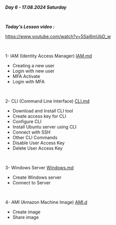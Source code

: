 _**Day 6 - 17.08.2024 Saturday**_

<br>

**_Today's Lesson video :_**

https://www.youtube.com/watch?v=5Sai6mUbD_w

<br>

1- IAM (Identity Access Manager)  [IAM.md](IAM.md)
- Creating a new user
- Login with new user
- MFA Activate
- Login with MFA

<br>

2- CLI (Command Line Interface)  [CLI.md](CLI.md)
- Download and Install CLI tool
- Create access key for CLI
- Configure CLI
- Install Ubuntu server using CLI
- Connect with SSH
- Other CLI Commands
- Disable User Access Key
- Delete User Access Key

<br>

3- Windows Server [Windows.md](Windows.md)
- Create Windows server
- Connect to Server

<br>

4- AMI (Amazon Machine Image) [AMI.d](AMI.md)
- Create image
- Share image
